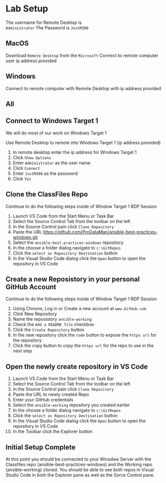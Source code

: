 # Lab Setup 
The username for Remote Desktop is    
`Administrator`
The Password is
`JustM300`

## MacOS 
Download `Remote Desktop` from the `Microsoft`
Connect to remote computer user ip address provided

## Windows 
Connect to remote computer with Remote Desktop with ip address provided

## All

## Connect to Windows Target 1

We will do most of our work on Windows Target 1

Use Remote Desktop to remote into Windows Target 1 (ip address provided)

  1. In remote desktop enter the ip address for Windows Target 1
  1. Click `Show Options`
  1. Enter `Administrator` as the user name
  1. Click `Connect`
  1. Enter `JustM300` as the password
  1. Click `Yes`

## Clone the ClassFiles Repo

Continue to do the following steps inside of Window Target 1 RDP Session

  1. Launch VS Code from the Start Menu or Task Bar
  1. Select the Source Control Tab from the toolbar on the left
  1. In the Source Control pain click `Clone Repository`
  1. Paste the URL https://github.com/ProDataMan/ansible-best-practices-windows.git 
  1. Select the `ansible-best-practices-windows` repository
  1. In the choose a folder dialog navigate to `c:\GitRepos`
  1. Click the `select as Repository Destination` button
  1. In the Visual Studio Code dialog click the `Open` button to open the repository in VS Code

## Create a new Reposistory in your personal GitHub Account

Continue to do the following steps inside of Window Target 1 RDP Session

  1. Using Chrome, Log in or Create a new account at `www.GitHub.com`
  1. Click New Repository
  1. Name the reposistory `ansible-working`
  1. Check the `Add a README file` checkbox
  1. Click the `Create Repository` button
  1. In the new repository click the `code` button to expose the `https url` for the repository
  1. Click the copy button to copy the `https url` for the repo to use in the next step

## Open the newly create repository in VS Code

  1. Launch VS Code from the Start Menu or Task Bar
  1. Select the Source Control Tab from the toolbar on the left
  1. In the Source Control pain click `Clone Repository`
  1. Paste the URL to newly created Repo
  1. Enter your GitHub credentials
  1. Select the `ansible-working` repository you created earlier
  1. In the choose a folder dialog navigate to `c:\GitRepos`
  1. Click the `select as Repository Destination` button
  1. In the Visual Studio Code dialog click the `Open` button to open the repository in VS Code
  1. In the Toolbar click the  Explorer button

## Initial Setup Complete
At this point you should be connected to your Winodws Server with the Classfiles repo (ansible-best-practices-windows) and the Working repo (ansible-working) cloned.  You should be able to see both repos in Visual Studio Code in both the Explorer pane as well as the Sorce Control pane.

